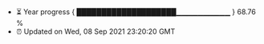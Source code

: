 - ⏳ Year progress { ████████████████████▁▁▁▁▁▁▁▁▁▁ } 68.76 %
- ⏰ Updated on Wed, 08 Sep 2021 23:20:20 GMT

